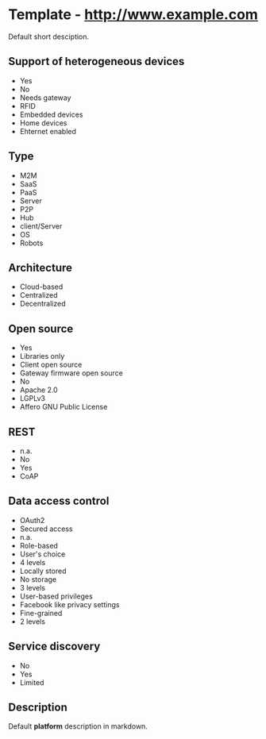# Template - http://www.example.com
Default short desciption.

## Support of heterogeneous devices
- Yes
- No
- Needs gateway
- RFID
- Embedded devices
- Home devices
- Ehternet enabled

## Type
- M2M 
- SaaS
- PaaS
- Server
- P2P
- Hub
- client/Server
- OS
- Robots

## Architecture
- Cloud-based
- Centralized
- Decentralized

## Open source
- Yes
- Libraries only
- Client open source
- Gateway firmware open source
- No
- Apache 2.0
- LGPLv3
- Affero GNU Public License

## REST
- n.a.
- No
- Yes
- CoAP

## Data access control
- OAuth2
- Secured access
- n.a.
- Role-based
- User's choice
- 4 levels
- Locally stored
- No storage
- 3 levels
- User-based privileges
- Facebook like privacy settings
- Fine-grained
- 2 levels

## Service discovery
- No
- Yes
- Limited

## Description
Default __platform__ description in markdown.